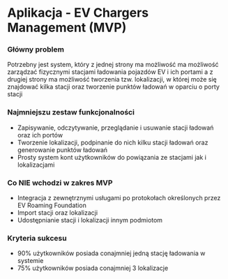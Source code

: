 # Aplikacja - EV Chargers Management (MVP)

### Główny problem
Potrzebny jest system, który z jednej strony ma możliwość ma możliwość zarządzać fizycznymi stacjami ładowania pojazdów EV i ich portami a z drugiej strony ma możliwość tworzenia tzw. lokalizacji, w której może się znajdować kilka stacji oraz tworzenie punktów ładowań w oparciu o porty stacji

### Najmniejszu zestaw funkcjonalności
- Zapisywanie, odczytywanie, przeglądanie i usuwanie stacji ładowań oraz ich portów
- Tworzenie lokalizacji, podpinanie do nich kilku stacji ładowań oraz generowanie punktów ładowań
- Prosty system kont użytkowników do powiązania ze stacjami jak i lokalizacjami

### Co NIE wchodzi w zakres MVP
- Integracja z zewnętrznymi usługami po protokołach określonych przez EV Roaming Foundation
- Import stacji oraz lokalizacji
- Udostępnianie stacji i lokalizacji innym podmiotom

### Kryteria sukcesu
- 90% użytkowników posiada conajmniej jedną stację ładowania w systemie
- 75% użytkowników posiada conajmniej 3 lokalizacje